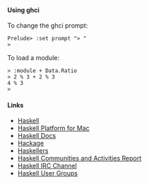 #### Using ghci ####

To change the ghci prompt:

```
Prelude> :set prompt "> "
>
```

To load a module:

```
> :module + Data.Ratio
> 2 % 3 + 2 % 3
4 % 3
>
```

#### Links ####

- [Haskell](https://www.haskell.org)
- [Haskell Platform for Mac](https://www.haskell.org/platform/mac.html)
- [Haskell Docs](https://www.haskell.org/documentation)
- [Hackage](http://hackage.haskell.org)
- [Haskellers](http://www.haskellers.com/)
- [Haskell Communities and Activities Report](https://wiki.haskell.org/Haskell_Communities_and_Activities_Report)
- [Haskell IRC Channel](https://wiki.haskell.org/IRC_channel)
- [Haskell User Groups](https://wiki.haskell.org/User_groups)
